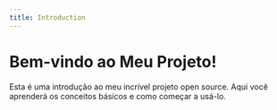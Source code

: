 ```yaml
---
title: Introduction
---
```


# Bem-vindo ao Meu Projeto!

Esta é uma introdução ao meu incrível projeto open source. Aqui você aprenderá os conceitos básicos e como começar a usá-lo.